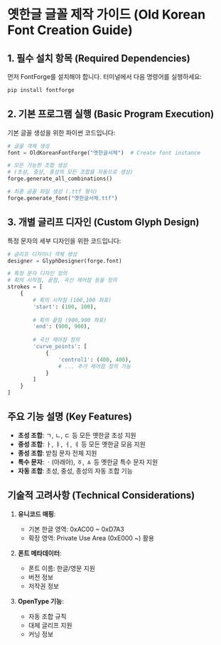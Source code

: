 # 옛한글 글꼴 제작 가이드 (Old Korean Font Creation Guide)

## 1. 필수 설치 항목 (Required Dependencies)

먼저 FontForge를 설치해야 합니다. 터미널에서 다음 명령어를 실행하세요:

```bash
pip install fontforge
```

## 2. 기본 프로그램 실행 (Basic Program Execution)

기본 글꼴 생성을 위한 파이썬 코드입니다:

```python
# 글꼴 객체 생성
font = OldKoreanFontForge("옛한글서체")  # Create font instance

# 모든 가능한 조합 생성
# (초성, 중성, 종성의 모든 조합을 자동으로 생성)
forge.generate_all_combinations()

# 최종 글꼴 파일 생성 (.ttf 형식)
forge.generate_font("옛한글서체.ttf")
```

## 3. 개별 글리프 디자인 (Custom Glyph Design)

특정 문자의 세부 디자인을 위한 코드입니다:

```python
# 글리프 디자이너 객체 생성
designer = GlyphDesigner(forge.font)

# 특정 문자 디자인 정의
# 획의 시작점, 끝점, 곡선 제어점 등을 정의
strokes = [
    {
        # 획의 시작점 (100,100 좌표)
        'start': (100, 100),
        
        # 획의 끝점 (900,900 좌표)
        'end': (900, 900),
        
        # 곡선 제어점 정의
        'curve_points': [
            {
                'control1': (400, 400),
                # ... 추가 제어점 정의 가능
            }
        ]
    }
]
```

## 주요 기능 설명 (Key Features)

- **초성 조합**: ㄱ, ㄴ, ㄷ 등 모든 옛한글 초성 지원
- **중성 조합**: ㅏ, ㅑ, ㅓ, ㅕ 등 모든 옛한글 모음 지원
- **종성 조합**: 받침 문자 전체 지원
- **특수 문자**: ㆍ(아래아), ㆆ, ㅿ 등 옛한글 특수 문자 지원
- **자동 조합**: 초성, 중성, 종성의 자동 조합 기능

## 기술적 고려사항 (Technical Considerations)

1. **유니코드 매핑**: 
   - 기본 한글 영역: 0xAC00 ~ 0xD7A3
   - 확장 영역: Private Use Area (0xE000 ~) 활용

2. **폰트 메타데이터**:
   - 폰트 이름: 한글/영문 지원
   - 버전 정보
   - 저작권 정보

3. **OpenType 기능**:
   - 자동 조합 규칙
   - 대체 글리프 지원
   - 커닝 정보
